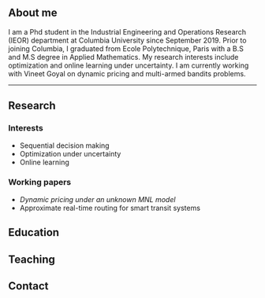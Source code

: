 ## About me

I am a Phd student in the Industrial Engineering and Operations Research (IEOR) department at Columbia University since September 2019. Prior to joining Columbia, I graduated from Ecole Polytechnique, Paris with a B.S and M.S degree in Applied Mathematics. My research interests include optimization and online learning under uncertainty. I am currently working with Vineet Goyal on dynamic pricing and multi-armed bandits problems. 

---

## Research
### Interests
<ul>
  <li>Sequential decision making </li>
  <li>Optimization under uncertainty</li>
  <li>Online learning</li>
</ul>

### Working papers
<ul>
  <li> <i> Dynamic pricing under an unknown MNL model </i> </li>
  <li>Approximate real-time routing for smart transit systems</li>
</ul>


## Education

## Teaching

## Contact




